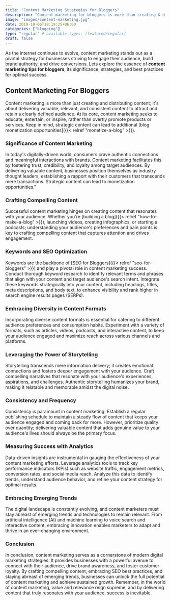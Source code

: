 ```yaml
---
title: "Content Marketing Strategies for Bloggers"
description: "Content marketing for bloggers is more than creating & distributing material, it's about delivering valuable, relevant, consistent digital data to satisfy a target audience."
image: "images/content-marketing.jpg"
date: 2019-10-06T18:19:25+06:00
categories: ["blogging"]
type: "regular" # available types: [featured/regular]
draft: false
---
```


As the internet continues to evolve, content marketing stands out as a pivotal strategy for businesses striving to engage their audience, build brand authority, and drive conversions. Lets explore the essence of **content marketing tips for bloggers**, its significance, strategies, and best practices for optimal success.

## Content Marketing For Bloggers

Content marketing is more than just creating and distributing content; it's about delivering valuable, relevant, and consistent content to attract and retain a clearly defined audience. At its core, content marketing seeks to educate, entertain, or inspire, rather than overtly promote products or services. Keep in mind, strategic content can lead to additional [blog monetization opportunities]({{< relref "monetize-a-blog" >}}).

### Significance of Content Marketing

In today's digitally-driven world, consumers crave authentic connections and meaningful interactions with brands. Content marketing facilitates this by fostering trust, credibility, and loyalty among target audiences. By delivering valuable content, businesses position themselves as industry thought leaders, establishing a rapport with their customers that transcends mere transactions. Strategic content can lead to monetization opportunities."

### Crafting Compelling Content

Successful content marketing hinges on creating content that resonates with your audience. Whether you're [building a blog]({{< relref "how-to-make-a-blog" >}}), launching videos, creating infographics, or starting a podcasts; understanding your audience's preferences and pain points is key to crafting compelling content that captures attention and drives engagement.

### Keywords and SEO Optimization

Keywords are the backbone of [SEO for Bloggers]({{< relref "seo-for-bloggers" >}}) and play a pivotal role in content marketing success. Conduct thorough keyword research to identify relevant terms and phrases that align with your content and target audience's search intent. Integrate these keywords strategically into your content, including headings, titles, meta descriptions, and body text, to enhance visibility and rank higher in search engine results pages (SERPs).

### Embracing Diversity in Content Formats

Incorporating diverse content formats is essential for catering to different audience preferences and consumption habits. Experiment with a variety of formats, such as articles, videos, podcasts, and interactive content, to keep your audience engaged and maximize reach across various channels and platforms.

### Leveraging the Power of Storytelling

Storytelling transcends mere information delivery; it creates emotional connections and fosters deeper engagement with your audience. Craft compelling narratives that resonate with your audience's experiences, aspirations, and challenges. Authentic storytelling humanizes your brand, making it relatable and memorable amidst the digital noise.

### Consistency and Frequency

Consistency is paramount in content marketing. Establish a regular publishing schedule to maintain a steady flow of content that keeps your audience engaged and coming back for more. However, prioritize quality over quantity; delivering valuable content that adds genuine value to your audience's lives should always be the primary focus.

### Measuring Success with Analytics

Data-driven insights are instrumental in gauging the effectiveness of your content marketing efforts. Leverage analytics tools to track key performance indicators (KPIs) such as website traffic, engagement metrics, conversion rates, and social media reach. Analyze this data to identify trends, understand audience behavior, and refine your content strategy for optimal results.

### Embracing Emerging Trends

The digital landscape is constantly evolving, and content marketers must stay abreast of emerging trends and technologies to remain relevant. From artificial intelligence (AI) and machine learning to voice search and interactive content, embracing innovation enables marketers to adapt and thrive in an ever-changing environment.

### Conclusion

In conclusion, content marketing serves as a cornerstone of modern digital marketing strategies. It provides businesses with a powerful avenue to connect with their audience, drive brand awareness, and foster customer loyalty. By crafting compelling content, embracing SEO best practices, and staying abreast of emerging trends, businesses can unlock the full potential of content marketing and achieve sustained growth. Remember, in the world of content marketing, value and relevance reign supreme, and by delivering content that truly resonates with your audience, success is inevitable.
